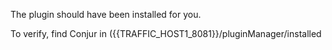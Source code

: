 
The plugin should have been installed for you.

To verify, find Conjur in ({{TRAFFIC_HOST1_8081}}/pluginManager/installed
